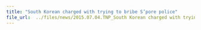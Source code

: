 ```yaml
---
title: "South Korean charged with trying to bribe S’pore police"
file_url:  ../files/news/2015.07.04.TNP_South Korean charged with trying to bribe S’pore police.pdf
---
```

